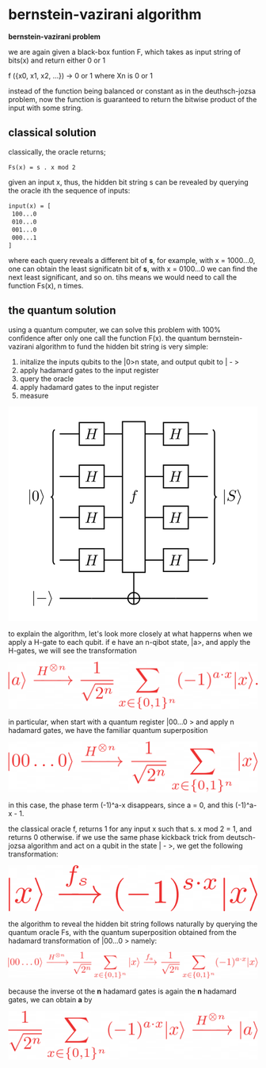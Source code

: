 # bernstein-vazirani algorithm

**bernstein-vazirani problem**

we are again given a black-box funtion F, which takes as input string of bits(x) and return either 0 or 1 

f ({x0, x1, x2, ...}) -> 0 or 1 where Xn is 0 or 1

instead of the function being balanced or constant as in the deuthsch-jozsa problem, now the function is guaranteed to return the bitwise product of the input with some string.

## classical solution

classically, the oracle returns;

```
Fs(x) = s . x mod 2
```
given an input x, thus, the hidden bit string s can be revealed by querying the oracle ith the sequence of inputs:

```
input(x) = [
 100...0
 010...0
 001...0
 000...1
]
```
where each query reveals a different bit of __s__, for example, with x = 1000...0, one can obtain the least significatn bit of __s__, with x = 0100...0 we can find the next least significant, and so on. tihs means we would need to call the function Fs(x), n times.

## the quantum solution

using a quantum computer, we can solve this problem with 100% confidence after only one call the function F(x). the quantum bernstein-vazirani algorithm to fund the hidden bit string is very simple:

1. initalize the inputs qubits to the |0>n state, and output qubit to | - >
2. apply hadamard gates to the input register
3. query the oracle
4. apply hadamard gates to the input register
5. measure

![imagebv1](flow/bv1.png)

to explain the algorithm, let's look more closely at what happerns when we apply a H-gate to each qubit. if e have an n-qibot state, |a>, and apply the H-gates, we will see the transformation

![formula1](flow/formula1.png)

in particular, when start with a quantum register |00...0 > and apply n hadamard gates, we have the familiar quantum superposition

![formula2](flow/formula2.png)

in this case, the phase term (-1)^a-x disappears, since a = 0, and this (-1)^a-x - 1.

the classical oracle f, returns 1 for any input x such that s. x mod 2 = 1, and returns 0 otherwise. if we use the same phase kickback trick from deutsch-jozsa algorithm and act on a qubit in the state | - >, we get the following transformation:

![formula3](flow/formula3.png)

the algorithm to reveal the hidden bit string follows naturally by querying the quantum oracle Fs, with the quantum superposition obtained from the hadamard transformation of |00...0 > namely:

![formula4](flow/formula4.png)

because the inverse ot the __n__ hadamard gates is again the __n__ hadamard gates, we can obtain __a__ by

![formula5](flow/formula5.png)

